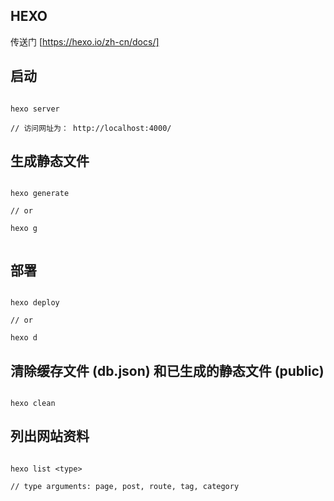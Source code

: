 ## HEXO
传送门 [https://hexo.io/zh-cn/docs/]

## 启动
```vim

hexo server

// 访问网址为： http://localhost:4000/

```

## 生成静态文件
```vim

hexo generate

// or

hexo g


```

## 部署
```vim

hexo deploy

// or

hexo d

```

## 清除缓存文件 (db.json) 和已生成的静态文件 (public)
```vim

hexo clean

```

## 列出网站资料
```vim

hexo list <type>

// type arguments: page, post, route, tag, category

```